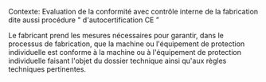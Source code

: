 Contexte: Evaluation de la conformité avec contrôle interne de la fabrication dite aussi procédure " d'autocertification CE ”

Le fabricant prend les mesures nécessaires pour garantir, dans le processus de fabrication, que la machine ou l'équipement de protection individuelle est conforme à la machine ou à l'équipement de protection individuelle faisant l'objet du dossier technique ainsi qu'aux règles techniques pertinentes.